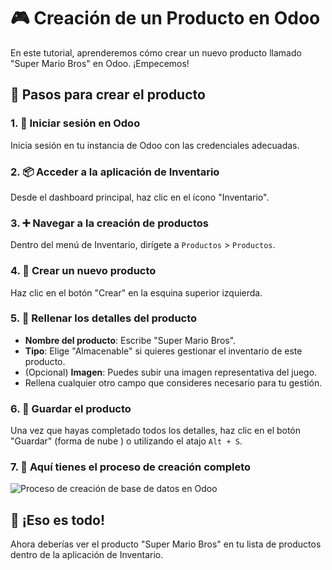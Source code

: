 # 🎮 Creación de un Producto en Odoo

En este tutorial, aprenderemos cómo crear un nuevo producto llamado "Super Mario Bros" en Odoo. ¡Empecemos!

## 🚀 Pasos para crear el producto

### 1. **🔑 Iniciar sesión en Odoo**

Inicia sesión en tu instancia de Odoo con las credenciales adecuadas.

### 2. **📦 Acceder a la aplicación de Inventario**

Desde el dashboard principal, haz clic en el ícono "Inventario".

### 3. **➕ Navegar a la creación de productos**

Dentro del menú de Inventario, dirígete a `Productos` > `Productos`.

### 4. **📝 Crear un nuevo producto**

Haz clic en el botón "Crear" en la esquina superior izquierda.

### 5. **🎨 Rellenar los detalles del producto**

- **Nombre del producto**: Escribe "Super Mario Bros".
- **Tipo**: Elige "Almacenable" si quieres gestionar el inventario de este producto.
- (Opcional) **Imagen**: Puedes subir una imagen representativa del juego.
- Rellena cualquier otro campo que consideres necesario para tu gestión.

### 6. **💾 Guardar el producto**

Una vez que hayas completado todos los detalles, haz clic en el botón "Guardar" (forma de nube <i class="fas fa-cloud-upload"></i>) o utilizando el atajo `Alt + S`.

### 7. **🎥 Aquí tienes el proceso de creación completo**

![Proceso de creación de base de datos en Odoo](https://github.com/canarydev/SGE_23-24/blob/main/assets/images/crear_producto.gif?raw=true)

## 🎉 ¡Eso es todo!

Ahora deberías ver el producto "Super Mario Bros" en tu lista de productos dentro de la aplicación de Inventario.

